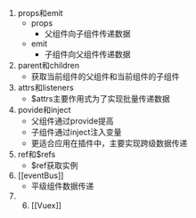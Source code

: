 1. props和emit
	- props
		- 父组件向子组件传递数据
	- emit
		- 子组件向父组件传递数据
2. parent和children
	- 获取当前组件的父组件和当前组件的子组件
3. attrs和listeners
	- $attrs主要作用式为了实现批量传递数据
4. povide和inject
	- 父组件通过provide提高
	- 子组件通过inject注入变量
	- 更适合应用在插件中，主要实现跨级数据传递
5. ref和$refs
	- $ref获取实例
6. [[eventBus]]
	- 平级组件数据传递
7. 6. [[Vuex]]